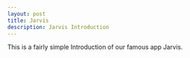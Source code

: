 ```yaml
---
layout: post
title: Jarvis
description: Jarvis Introduction
---
```


This is a fairly simple Introduction of our famous app Jarvis.

